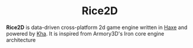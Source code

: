 <div align="center">
  <h1>Rice2D</h1>
</div>

**Rice2D** is data-driven cross-platform 2d game engine written in [Haxe](https://haxe.org/) and powered by [Kha](https://kha.tech/). It is inspired from Armory3D's Iron core engine architecture
